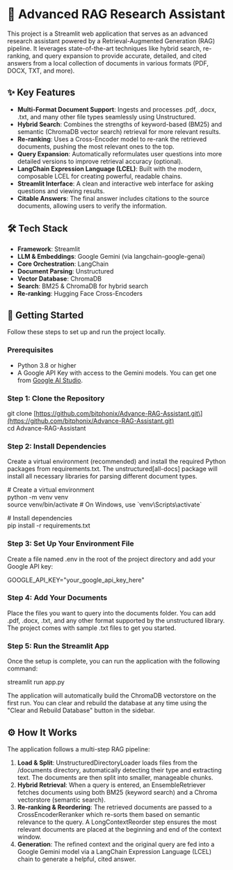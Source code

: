 # **🔬 Advanced RAG Research Assistant**

This project is a Streamlit web application that serves as an advanced research assistant powered by a Retrieval-Augmented Generation (RAG) pipeline. It leverages state-of-the-art techniques like hybrid search, re-ranking, and query expansion to provide accurate, detailed, and cited answers from a local collection of documents in various formats (PDF, DOCX, TXT, and more).

## **✨ Key Features**

* **Multi-Format Document Support**: Ingests and processes .pdf, .docx, .txt, and many other file types seamlessly using Unstructured.  
* **Hybrid Search**: Combines the strengths of keyword-based (BM25) and semantic (ChromaDB vector search) retrieval for more relevant results.  
* **Re-ranking**: Uses a Cross-Encoder model to re-rank the retrieved documents, pushing the most relevant ones to the top.  
* **Query Expansion**: Automatically reformulates user questions into more detailed versions to improve retrieval accuracy (optional).  
* **LangChain Expression Language (LCEL)**: Built with the modern, composable LCEL for creating powerful, readable chains.  
* **Streamlit Interface**: A clean and interactive web interface for asking questions and viewing results.  
* **Citable Answers**: The final answer includes citations to the source documents, allowing users to verify the information.

## **🛠️ Tech Stack**

* **Framework**: Streamlit  
* **LLM & Embeddings**: Google Gemini (via langchain-google-genai)  
* **Core Orchestration**: LangChain  
* **Document Parsing**: Unstructured  
* **Vector Database**: ChromaDB  
* **Search**: BM25 & ChromaDB for hybrid search  
* **Re-ranking**: Hugging Face Cross-Encoders

## **🚀 Getting Started**

Follow these steps to set up and run the project locally.

### **Prerequisites**

* Python 3.8 or higher  
* A Google API Key with access to the Gemini models. You can get one from [Google AI Studio](https://aistudio.google.com/app/apikey).

### **Step 1: Clone the Repository**

git clone \[https://github.com/bitphonix/Advance-RAG-Assistant.git\](https://github.com/bitphonix/Advance-RAG-Assistant.git)  
cd Advance-RAG-Assistant

### **Step 2: Install Dependencies**

Create a virtual environment (recommended) and install the required Python packages from requirements.txt. The unstructured\[all-docs\] package will install all necessary libraries for parsing different document types.

\# Create a virtual environment  
python \-m venv venv  
source venv/bin/activate  \# On Windows, use \`venv\\Scripts\\activate\`

\# Install dependencies  
pip install \-r requirements.txt

### **Step 3: Set Up Your Environment File**

Create a file named .env in the root of the project directory and add your Google API key:

GOOGLE\_API\_KEY="your\_google\_api\_key\_here"

### **Step 4: Add Your Documents**

Place the files you want to query into the documents folder. You can add .pdf, .docx, .txt, and any other format supported by the unstructured library. The project comes with sample .txt files to get you started.

### **Step 5: Run the Streamlit App**

Once the setup is complete, you can run the application with the following command:

streamlit run app.py

The application will automatically build the ChromaDB vectorstore on the first run. You can clear and rebuild the database at any time using the "Clear and Rebuild Database" button in the sidebar.

## **⚙️ How It Works**

The application follows a multi-step RAG pipeline:

1. **Load & Split**: UnstructuredDirectoryLoader loads files from the /documents directory, automatically detecting their type and extracting text. The documents are then split into smaller, manageable chunks.  
2. **Hybrid Retrieval**: When a query is entered, an EnsembleRetriever fetches documents using both BM25 (keyword search) and a Chroma vectorstore (semantic search).  
3. **Re-ranking & Reordering**: The retrieved documents are passed to a CrossEncoderReranker which re-sorts them based on semantic relevance to the query. A LongContextReorder step ensures the most relevant documents are placed at the beginning and end of the context window.  
4. **Generation**: The refined context and the original query are fed into a Google Gemini model via a LangChain Expression Language (LCEL) chain to generate a helpful, cited answer.